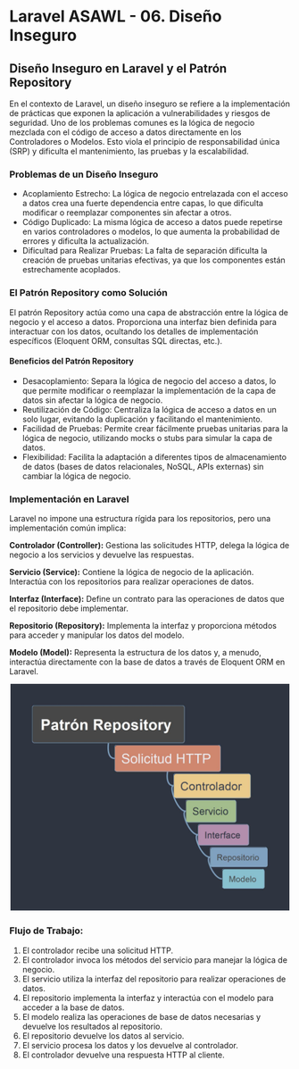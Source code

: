 # Laravel ASAWL - 06. Diseño Inseguro

## Diseño Inseguro en Laravel y el Patrón Repository

En el contexto de Laravel, un diseño inseguro se refiere a la implementación de prácticas que exponen la aplicación a vulnerabilidades y riesgos de seguridad. Uno de los problemas comunes es la lógica de negocio mezclada con el código de acceso a datos directamente en los Controladores o Modelos. Esto viola el principio de responsabilidad única (SRP) y dificulta el mantenimiento, las pruebas y la escalabilidad.

### Problemas de un Diseño Inseguro

-   Acoplamiento Estrecho: La lógica de negocio entrelazada con el acceso a datos crea una fuerte dependencia entre capas, lo que dificulta modificar o reemplazar componentes sin afectar a otros.
-   Código Duplicado: La misma lógica de acceso a datos puede repetirse en varios controladores o modelos, lo que aumenta la probabilidad de errores y dificulta la actualización.
-   Dificultad para Realizar Pruebas: La falta de separación dificulta la creación de pruebas unitarias efectivas, ya que los componentes están estrechamente acoplados.

### El Patrón Repository como Solución

El patrón Repository actúa como una capa de abstracción entre la lógica de negocio y el acceso a datos. Proporciona una interfaz bien definida para interactuar con los datos, ocultando los detalles de implementación específicos (Eloquent ORM, consultas SQL directas, etc.).

#### Beneficios del Patrón Repository

-   Desacoplamiento: Separa la lógica de negocio del acceso a datos, lo que permite modificar o reemplazar la implementación de la capa de datos sin afectar la lógica de negocio.
-   Reutilización de Código: Centraliza la lógica de acceso a datos en un solo lugar, evitando la duplicación y facilitando el mantenimiento.
-   Facilidad de Pruebas: Permite crear fácilmente pruebas unitarias para la lógica de negocio, utilizando mocks o stubs para simular la capa de datos.
-   Flexibilidad: Facilita la adaptación a diferentes tipos de almacenamiento de datos (bases de datos relacionales, NoSQL, APIs externas) sin cambiar la lógica de negocio.

### Implementación en Laravel

Laravel no impone una estructura rígida para los repositorios, pero una implementación común implica:

**Controlador (Controller):** Gestiona las solicitudes HTTP, delega la lógica de negocio a los servicios y devuelve las respuestas.

**Servicio (Service):** Contiene la lógica de negocio de la aplicación. Interactúa con los repositorios para realizar operaciones de datos.

**Interfaz (Interface):** Define un contrato para las operaciones de datos que el repositorio debe implementar.

**Repositorio (Repository):** Implementa la interfaz y proporciona métodos para acceder y manipular los datos del modelo.

**Modelo (Model):** Representa la estructura de los datos y, a menudo, interactúa directamente con la base de datos a través de Eloquent ORM en Laravel.

<p align="center">
<img src="public/repository-pattern.jpg" alt="Repository Pattern" width="500">
</p>

### Flujo de Trabajo:

1.  El controlador recibe una solicitud HTTP.
2.  El controlador invoca los métodos del servicio para manejar la lógica de negocio.
3.  El servicio utiliza la interfaz del repositorio para realizar operaciones de datos.
4.  El repositorio implementa la interfaz y interactúa con el modelo para acceder a la base de datos.
5.  El modelo realiza las operaciones de base de datos necesarias y devuelve los resultados al repositorio.
6.  El repositorio devuelve los datos al servicio.
7.  El servicio procesa los datos y los devuelve al controlador.
8.  El controlador devuelve una respuesta HTTP al cliente.
